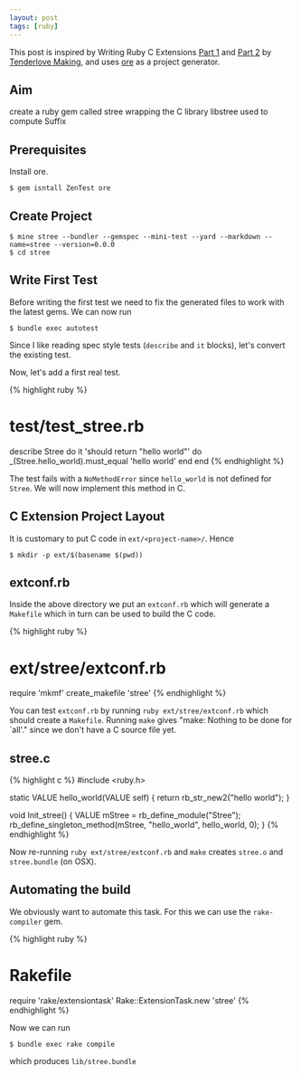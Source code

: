 ```yaml
---
layout: post
tags: [ruby]
---
```


This post is inspired by Writing Ruby C Extensions
[Part 1](http://tenderlovemaking.com/2009/12/18/writing-ruby-c-extensions-part-1.html)
and
[Part 2](http://tenderlovemaking.com/2010/12/11/writing-ruby-c-extensions-part-2.html)
by [Tenderlove Making](http://tenderlovemaking.com/), and uses
[ore](http://postmodern.github.io/2012/05/20/you-dont-have-to-use-bundler-to-create-new-rubygems.html)
as a project generator.

## Aim

create a ruby gem called stree wrapping the C library libstree used to compute Suffix 

## Prerequisites

Install ore.

    $ gem isntall ZenTest ore

## Create Project

    $ mine stree --bundler --gemspec --mini-test --yard --markdown --name=stree --version=0.0.0
    $ cd stree

## Write First Test

Before writing the first test we need to fix the generated files to work with
the latest gems. We can now run

    $ bundle exec autotest

Since I like reading spec style tests (`describe` and `it` blocks), let's convert the existing
test.

Now, let's add a first real test.

{% highlight ruby %}
# test/test_stree.rb
describe Stree do
  it 'should return "hello world"' do
    _(Stree.hello_world).must_equal 'hello world'
  end
end
{% endhighlight %}

The test fails with a `NoMethodError` since `hello_world` is not defined for `Stree`.
We will now implement this method in C.

## C Extension Project Layout

It is customary to put C code in `ext/<project-name>/`. Hence

    $ mkdir -p ext/$(basename $(pwd))

## extconf.rb

Inside the above directory we put an `extconf.rb` which will generate a
`Makefile` which in turn can be used to build the C code.

{% highlight ruby %}
# ext/stree/extconf.rb
require 'mkmf'
create_makefile 'stree'
{% endhighlight %}

You can test `extconf.rb` by running `ruby ext/stree/extconf.rb` which should
create a `Makefile`.
Running `make` gives "make: Nothing to be done for `all'." since we don't have a
C source file yet.

## stree.c

{% highlight c %}
#include <ruby.h>

static VALUE hello_world(VALUE self)
{
  return rb_str_new2("hello world");
}

void Init_stree()
{
  VALUE mStree = rb_define_module("Stree");
  rb_define_singleton_method(mStree, "hello_world", hello_world, 0);
}
{% endhighlight %}

Now re-running `ruby ext/stree/extconf.rb` and `make` creates `stree.o` and
`stree.bundle` (on OSX).

## Automating the build

We obviously want to automate this task.
For this we can use the `rake-compiler` gem.

{% highlight ruby %}
# Rakefile
require 'rake/extensiontask'
Rake::ExtensionTask.new 'stree'
{% endhighlight %}

Now we can run

    $ bundle exec rake compile

which produces `lib/stree.bundle`
